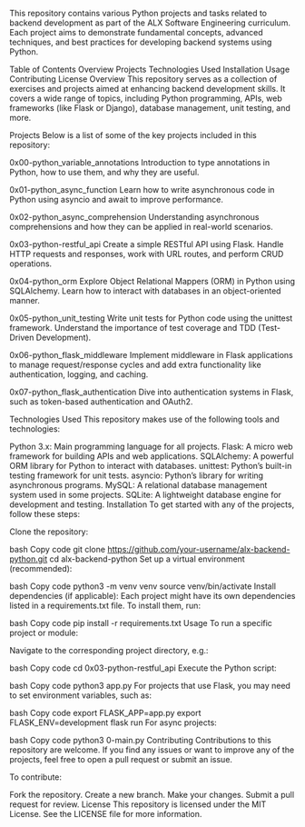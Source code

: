 This repository contains various Python projects and tasks related to backend development as part of the ALX Software Engineering curriculum. Each project aims to demonstrate fundamental concepts, advanced techniques, and best practices for developing backend systems using Python.

Table of Contents
Overview
Projects
Technologies Used
Installation
Usage
Contributing
License
Overview
This repository serves as a collection of exercises and projects aimed at enhancing backend development skills. It covers a wide range of topics, including Python programming, APIs, web frameworks (like Flask or Django), database management, unit testing, and more.

Projects
Below is a list of some of the key projects included in this repository:

0x00-python_variable_annotations
Introduction to type annotations in Python, how to use them, and why they are useful.

0x01-python_async_function
Learn how to write asynchronous code in Python using asyncio and await to improve performance.

0x02-python_async_comprehension
Understanding asynchronous comprehensions and how they can be applied in real-world scenarios.

0x03-python-restful_api
Create a simple RESTful API using Flask. Handle HTTP requests and responses, work with URL routes, and perform CRUD operations.

0x04-python_orm
Explore Object Relational Mappers (ORM) in Python using SQLAlchemy. Learn how to interact with databases in an object-oriented manner.

0x05-python_unit_testing
Write unit tests for Python code using the unittest framework. Understand the importance of test coverage and TDD (Test-Driven Development).

0x06-python_flask_middleware
Implement middleware in Flask applications to manage request/response cycles and add extra functionality like authentication, logging, and caching.

0x07-python_flask_authentication
Dive into authentication systems in Flask, such as token-based authentication and OAuth2.

Technologies Used
This repository makes use of the following tools and technologies:

Python 3.x: Main programming language for all projects.
Flask: A micro web framework for building APIs and web applications.
SQLAlchemy: A powerful ORM library for Python to interact with databases.
unittest: Python’s built-in testing framework for unit tests.
asyncio: Python’s library for writing asynchronous programs.
MySQL: A relational database management system used in some projects.
SQLite: A lightweight database engine for development and testing.
Installation
To get started with any of the projects, follow these steps:

Clone the repository:

bash
Copy code
git clone https://github.com/your-username/alx-backend-python.git
cd alx-backend-python
Set up a virtual environment (recommended):

bash
Copy code
python3 -m venv venv
source venv/bin/activate
Install dependencies (if applicable): Each project might have its own dependencies listed in a requirements.txt file. To install them, run:

bash
Copy code
pip install -r requirements.txt
Usage
To run a specific project or module:

Navigate to the corresponding project directory, e.g.:

bash
Copy code
cd 0x03-python-restful_api
Execute the Python script:

bash
Copy code
python3 app.py
For projects that use Flask, you may need to set environment variables, such as:

bash
Copy code
export FLASK_APP=app.py
export FLASK_ENV=development
flask run
For async projects:

bash
Copy code
python3 0-main.py
Contributing
Contributions to this repository are welcome. If you find any issues or want to improve any of the projects, feel free to open a pull request or submit an issue.

To contribute:

Fork the repository.
Create a new branch.
Make your changes.
Submit a pull request for review.
License
This repository is licensed under the MIT License. See the LICENSE file for more information.
